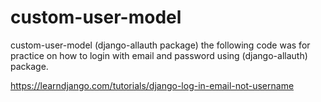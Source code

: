 # custom-user-model
custom-user-model (django-allauth package)
the following code was for practice on how to login with email and password using (django-allauth) package.

https://learndjango.com/tutorials/django-log-in-email-not-username
